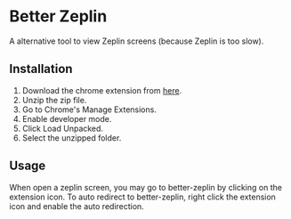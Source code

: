 # Better Zeplin

A alternative tool to view Zeplin screens (because Zeplin is too slow).

## Installation

1. Download the chrome extension from [here](https://github.com/KithLo/better-zeplin/releases/download/v1.0.0/extension.zip).
2. Unzip the zip file.
3. Go to Chrome's Manage Extensions.
4. Enable developer mode.
5. Click Load Unpacked.
6. Select the unzipped folder.

## Usage

When open a zeplin screen, you may go to better-zeplin by clicking on the extension icon.
To auto redirect to better-zeplin, right click the extension icon and enable the auto redirection.
